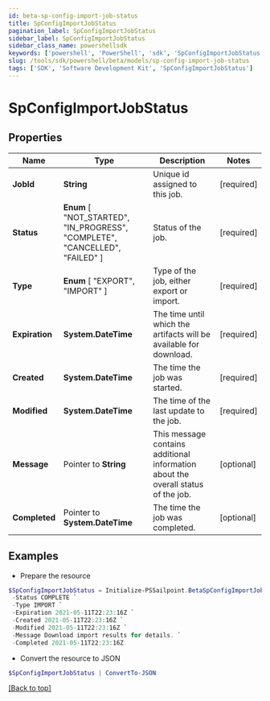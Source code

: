 ```yaml
---
id: beta-sp-config-import-job-status
title: SpConfigImportJobStatus
pagination_label: SpConfigImportJobStatus
sidebar_label: SpConfigImportJobStatus
sidebar_class_name: powershellsdk
keywords: ['powershell', 'PowerShell', 'sdk', 'SpConfigImportJobStatus'] 
slug: /tools/sdk/powershell/beta/models/sp-config-import-job-status
tags: ['SDK', 'Software Development Kit', 'SpConfigImportJobStatus']
---
```



# SpConfigImportJobStatus

## Properties

Name | Type | Description | Notes
------------ | ------------- | ------------- | -------------
**JobId** |  **String** | Unique id assigned to this job. | [required]
**Status** |   **Enum** [  "NOT_STARTED",    "IN_PROGRESS",    "COMPLETE",    "CANCELLED",    "FAILED" ] | Status of the job. | [required]
**Type** |   **Enum** [  "EXPORT",    "IMPORT" ] | Type of the job, either export or import. | [required]
**Expiration** |  **System.DateTime** | The time until which the artifacts will be available for download. | [required]
**Created** |  **System.DateTime** | The time the job was started. | [required]
**Modified** |  **System.DateTime** | The time of the last update to the job. | [required]
**Message** |  Pointer to **String** | This message contains additional information about the overall status of the job. | [optional] 
**Completed** |  Pointer to **System.DateTime** | The time the job was completed. | [optional] 

## Examples

- Prepare the resource
```powershell
$SpConfigImportJobStatus = Initialize-PSSailpoint.BetaSpConfigImportJobStatus  -JobId 3469b87d-48ca-439a-868f-2160001da8c1 `
 -Status COMPLETE `
 -Type IMPORT `
 -Expiration 2021-05-11T22:23:16Z `
 -Created 2021-05-11T22:23:16Z `
 -Modified 2021-05-11T22:23:16Z `
 -Message Download import results for details. `
 -Completed 2021-05-11T22:23:16Z
```

- Convert the resource to JSON
```powershell
$SpConfigImportJobStatus | ConvertTo-JSON
```


[[Back to top]](#) 

